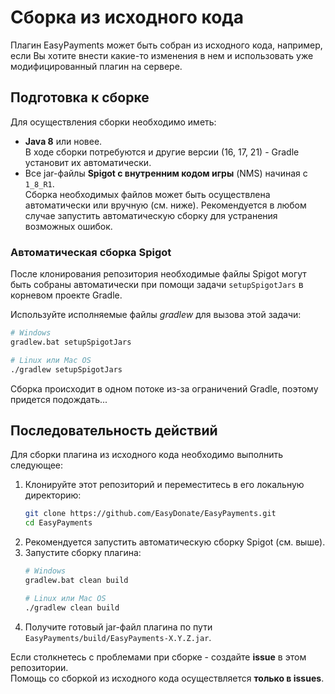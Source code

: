 # Сборка из исходного кода
Плагин EasyPayments может быть собран из исходного кода, например, если Вы хотите внести какие-то изменения
в нем и использовать уже модифицированный плагин на сервере.

## Подготовка к сборке
Для осуществления сборки необходимо иметь:
- **Java 8** или новее.<br>
  В ходе сборки потребуются и другие версии (16, 17, 21) - Gradle установит их автоматически.
- Все jar-файлы **Spigot с внутренним кодом игры** (NMS) начиная с `1_8_R1`.<br>
  Сборка необходимых файлов может быть осуществлена автоматически или вручную (см. ниже).
  Рекомендуется в любом случае запустить автоматическую сборку для устранения возможных ошибок.

### Автоматическая сборка Spigot
После клонирования репозитория необходимые файлы Spigot могут быть собраны автоматически
при помощи задачи `setupSpigotJars` в корневом проекте Gradle.

Используйте исполняемые файлы _gradlew_ для вызова этой задачи:
```bash
# Windows
gradlew.bat setupSpigotJars

# Linux или Mac OS
./gradlew setupSpigotJars
```
Сборка происходит в одном потоке из-за ограничений Gradle, поэтому придется подождать...

## Последовательность действий
Для сборки плагина из исходного кода необходимо выполнить следующее:
1. Клонируйте этот репозиторий и переместитесь в его локальную директорию:
   ```bash
   git clone https://github.com/EasyDonate/EasyPayments.git
   cd EasyPayments
   ```
2. Рекомендуется запустить автоматическую сборку Spigot (см. выше).
3. Запустите сборку плагина:
   ```bash
   # Windows
   gradlew.bat clean build

   # Linux или Mac OS
   ./gradlew clean build
   ```
4. Получите готовый jar-файл плагина по пути `EasyPayments/build/EasyPayments-X.Y.Z.jar`.

Если столкнетесь с проблемами при сборке - создайте **issue** в этом репозитории.<br>
Помощь со сборкой из исходного кода осуществляется **только в issues**.
